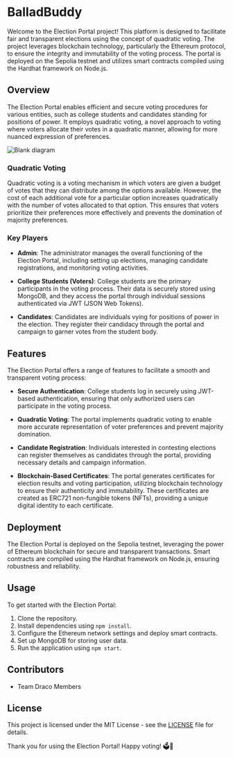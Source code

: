 ﻿# BalladBuddy

Welcome to the Election Portal project! This platform is designed to facilitate fair and transparent elections using the concept of quadratic voting. The project leverages blockchain technology, particularly the Ethereum protocol, to ensure the integrity and immutability of the voting process. The portal is deployed on the Sepolia testnet and utilizes smart contracts compiled using the Hardhat framework on Node.js.

## Overview

The Election Portal enables efficient and secure voting procedures for various entities, such as college students and candidates standing for positions of power. It employs quadratic voting, a novel approach to voting where voters allocate their votes in a quadratic manner, allowing for more nuanced expression of preferences.

![Blank diagram](https://github.com/hemantchaurasia2004/BalladBuddy/assets/115251521/8e2070de-0bfc-4a59-a613-c29e3af27a44)


### Quadratic Voting

Quadratic voting is a voting mechanism in which voters are given a budget of votes that they can distribute among the options available. However, the cost of each additional vote for a particular option increases quadratically with the number of votes allocated to that option. This ensures that voters prioritize their preferences more effectively and prevents the domination of majority preferences.

### Key Players

- **Admin**: The administrator manages the overall functioning of the Election Portal, including setting up elections, managing candidate registrations, and monitoring voting activities.
  
- **College Students (Voters)**: College students are the primary participants in the voting process. Their data is securely stored using MongoDB, and they access the portal through individual sessions authenticated via JWT (JSON Web Tokens).
  
- **Candidates**: Candidates are individuals vying for positions of power in the election. They register their candidacy through the portal and campaign to garner votes from the student body.

## Features

The Election Portal offers a range of features to facilitate a smooth and transparent voting process:

- **Secure Authentication**: College students log in securely using JWT-based authentication, ensuring that only authorized users can participate in the voting process.
  
- **Quadratic Voting**: The portal implements quadratic voting to enable more accurate representation of voter preferences and prevent majority domination.
  
- **Candidate Registration**: Individuals interested in contesting elections can register themselves as candidates through the portal, providing necessary details and campaign information.
  
- **Blockchain-Based Certificates**: The portal generates certificates for election results and voting participation, utilizing blockchain technology to ensure their authenticity and immutability. These certificates are created as ERC721 non-fungible tokens (NFTs), providing a unique digital identity to each certificate.

## Deployment

The Election Portal is deployed on the Sepolia testnet, leveraging the power of Ethereum blockchain for secure and transparent transactions. Smart contracts are compiled using the Hardhat framework on Node.js, ensuring robustness and reliability.

## Usage

To get started with the Election Portal:

1. Clone the repository.
2. Install dependencies using `npm install`.
3. Configure the Ethereum network settings and deploy smart contracts.
4. Set up MongoDB for storing user data.
5. Run the application using `npm start`.

## Contributors

- Team Draco Members

## License

This project is licensed under the MIT License - see the [LICENSE](LICENSE) file for details.

Thank you for using the Election Portal! Happy voting! 🗳️🎉

